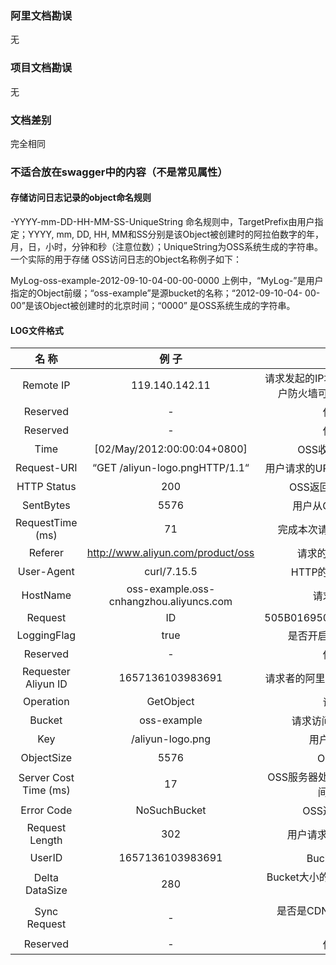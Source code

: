 ### 阿里文档勘误

无

### 项目文档勘误

无

### 文档差别

完全相同

### 不适合放在swagger中的内容（不是常见属性）

#### 存储访问日志记录的object命名规则
 
<TargetPrefix><SourceBucket>-YYYY-mm-DD-HH-MM-SS-UniqueString
命名规则中，TargetPrefix由用户指定；YYYY, mm, DD, HH, MM和SS分别是该Object被创建时的阿拉伯数字的年，月，日，小时，分钟和秒（注意位数）；UniqueString为OSS系统生成的字符串。一个实际的用于存储 OSS访问日志的Object名称例子如下：
 
MyLog-oss-example-2012-09-10-04-00-00-0000
上例中，“MyLog-”是用户指定的Object前缀；“oss-example”是源bucket的名称；“2012-09-10-04-
00-00”是该Object被创建时的北京时间；“0000” 是OSS系统生成的字符串。
 
 
#### LOG文件格式
 
|名 称|	例 子	|含 义|
|:-:|:-:|:-:|
|Remote IP|	119.140.142.11	|请求发起的IP地址（Proxy代理或用户防火墙可能会屏蔽该字段）|
|Reserved|	-	|保留字段|
|Reserved|	-|	保留字段|
|Time	|[02/May/2012:00:00:04+0800]	|OSS收到请求的时间|
|Request-URI	|“GET /aliyun-logo.pngHTTP/1.1“	|用户请求的URI(包括query-string)|
|HTTP Status|	200|	OSS返回的HTTP状态码|
|SentBytes|	5576	|用户从OSS下载的流量|
|RequestTime (ms)|	71	|完成本次请求的时间（毫秒）|
|Referer	|http://www.aliyun.com/product/oss	|请求的HTTPReferer|
|User-Agent	|curl/7.15.5	|HTTP的User-Agent头|
|HostName	|oss-example.oss-cnhangzhou.aliyuncs.com	|请求访问域名|
|Request |ID|	505B01695037C2AF032593A4	|用于唯一标示该请求的UUID|
|LoggingFlag	|true	|是否开启了访问日志功能|
|Reserved	|-	|保留字段|
|Requester Aliyun ID	|1657136103983691	|请求者的阿里云ID；匿名访问为“-”|
|Operation	|GetObject	|请求类型|
|Bucket|	oss-example	|请求访问的Bucket名字|
|Key|	/aliyun-logo.png|	用户请求的Key|
|ObjectSize|	5576|	Object大小|
|Server Cost Time (ms)|	17|	OSS服务器处理本次请求所花的时间（毫秒）|
|Error Code|	NoSuchBucket|	OSS返回的错误码|
|Request Length	|302|	用户请求的长度（Byte）|
|UserID|	1657136103983691|	Bucket拥有者ID|
|Delta DataSize|	280	|Bucket大小的变化量；若没有变化为“-”|
|Sync Request|	-	|是否是CDN回源请求；若不是为“-”|
|Reserved|	-	|保留字段|

